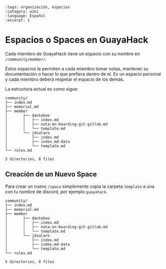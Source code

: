 ```{post} 2023-06-30
:tags: organización, espacios
:category: wiki
:language: Español
:excerpt: 1
```

# Espacios o Spaces en GuayaHack

Cada miembro de GuayaHack tiene un espacio con su nombre en `/community/member/`. 

Éstos espacios le permiten a cada miembro tomar notas, mantener su documentación o hacer lo que prefiera dentro de el. Es un espacio personal y cada miembro deberá respetar el espacio de los demás.

La estructura actual es como sigue:

```console
community/
├── index.md
├── memorial.md
├── member
│       ├── danteboe
│       │   ├── index.md
│       │   ├── nota-on-boarding-git-gitlab.md
│       │   └── template.md
│       └── jdsalaro
│           ├── index.md
│           ├── index.md-data
│           └── template.md
└── rules.md

5 directories, 8 files
```

## Creación de un Nuevo Space

Para crear un nuevo `/space` simplemente copia la carpeta `template` a una con tu nombre de discord, por ejemplo `guayahack`.

```console
community/
├── index.md
├── memorial.md
├── member
│       ├── danteboe
│       │   ├── index.md
│       │   ├── nota-on-boarding-git-gitlab.md
│       │   └── template.md
│       └── jdsalaro
│           ├── index.md
│           ├── index.md-data
│           └── template.md
└── rules.md

5 directories, 8 files
```



